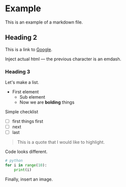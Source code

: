 # Example

This is an example of a markdown file.

## Heading 2

This is a link to [Google](https://www.google.com).

Inject actual html &mdash; the previous character is an emdash.

### Heading 3

Let's make a list.

* First element
    * Sub element
    * Now we are **bolding** things


Simple checklist 

- [ ] first things first
- [ ] next
- [ ] last

> This is a quote that I would like to highlight.

Code looks different.

```python
# python
for i in range(10):
    print(i)

```

Finally, insert an image.
<!--img src="img/calex-logo.jpg" alt="Logo from calex.org" width="200" height="200"-->
